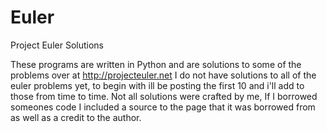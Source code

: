 Euler
=====

Project Euler Solutions

These programs are written in Python and are solutions to some of the problems over at http://projecteuler.net
I do not have solutions to all of the euler problems yet, to begin with ill be posting the first 10 and i'll add to those from time to time. Not all solutions were crafted by me, If I borrowed someones code I included a source to the page that it was borrowed from as well as a credit to the author.
